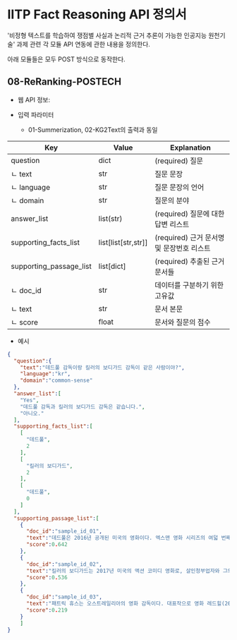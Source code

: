 # IITP Fact Reasoning API 정의서

'비정형 텍스트를 학습하여 쟁점별 사실과 논리적 근거 추론이 가능한 인공지능 원천기술' 과제 관련 각 모듈 API 연동에 관한 내용을 정의한다.

아래 모듈들은 모두 POST 방식으로 동작한다.

## 08-ReRanking-POSTECH

* 웹 API 정보:

* 입력 파라미터
  * 01-Summerization, 02-KG2Text의 출력과 동일

| Key                     | Value               | Explanation                               |
| ----------------------- | ------------------- | ----------------------------------------- |
| question                | dict                | (required) 질문                           |
| ㄴ text                 | str                 | 질문 문장                                 |
| ㄴ language             | str                 | 질문 문장의 언어                          |
| ㄴ domain               | str                 | 질문의 분야                               |
| answer_list             | list(str)           | (required) 질문에 대한 답변 리스트        |
| supporting_facts_list   | list[list[str,str]] | (required) 근거 문서명 및 문장번호 리스트 |
| supporting_passage_list | list[dict]          | (required) 추출된 근거 문서들             |
| ㄴ doc_id               | str                 | 데이터를 구분하기 위한 고유값             |
| ㄴ text                 | str                 | 문서 본문                                 |
| ㄴ score                | float               | 문서와 질문의 점수                        |

* 예시

```json
{
  "question":{
    "text":"데드풀 감독이랑 킬러의 보디가드 감독이 같은 사람이야?",
    "language":"kr",
    "domain":"common-sense"
  },
  "answer_list":[
    "Yes",
    "데드풀 감독과 킬러의 보디가드 감독은 같습니다.",
    "아니오."
  ],
  "supporting_facts_list":[
    [
      "데드풀",
      2
    ],
    [
      "킬러의 보디가드",
      2
    ],
    [
      "데드풀",
      0
    ]
  ],
  "supporting_passage_list":[
    {
      "doc_id":"sample_id_01",
      "text":"데드풀은 2016년 공개된 미국의 영화이다. 엑스맨 영화 시리즈의 여덟 번째 영화이며, 데드풀을 주인공으로 한 작품이다. 시각효과와 애니메이션 연출자였던 팀 밀러가 감독을 맡았고 렛 리스와 폴 워닉이 각본을 썼다. 주인공 웨이드 윌슨 / 데드풀 역에는 전작 《엑스맨 탄생: 울버린》에서 데드풀 역이었던 라이언 레이놀즈가 그대로 역할을 이어가며, 이외에 모레나 바카링, 에드 스크라인, T. J. 밀러, 지나 카라노 등이 출연하였다. 북미에서 2016년 2월 12일 개봉했다.",
      "score":0.642
    },
    {
      "doc_id":"sample_id_02",
      "text":"킬러의 보디가드는 2017년 미국의 액션 코미디 영화로, 살인청부업자와 그의 보디가드 콤비의 이야기를 그린다. 패트릭 휴스 감독이 연출하고 라이언 레이놀즈, 새뮤얼 L. 잭슨, 게리 올드먼, 엘로디 융, 살마 아예크가 출연한다.",
      "score":0.536
    },
    {
      "doc_id":"sample_id_03",
      "text":"패트릭 휴스는 오스트레일리아의 영화 감독이다. 대표작으로 영화 레드힐(2010), 익스펜더블 3(2012), 킬러의 보디가드(2017)가 있다.",
      "score":0.219
    }
    ]
}
```



